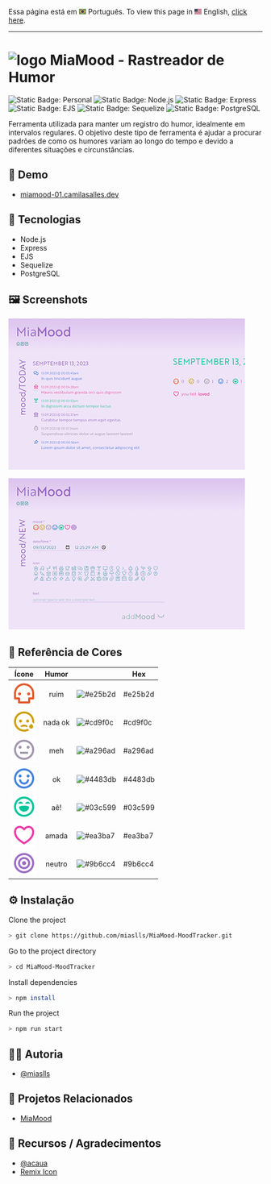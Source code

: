 Essa página está em <img src="assets/img/flag-pt-br.png" width="14" alt="Português" /> Português.
To view this page in <img src="assets/img/flag-en.png" width="14" alt="English" /> English, [click here](./README.md).

---

# <img src="public/IMG/logo.png" alt="logo" width="22px" /> MiaMood - Rastreador de Humor

![Static Badge: Personal](https://img.shields.io/badge/personal-mediumpurple)
![Static Badge: Node.js](https://img.shields.io/badge/Node.js-5a5a5a?logo=nodedotjs)
![Static Badge: Express](https://img.shields.io/badge/Express-5a5a5a?logo=express)
![Static Badge: EJS](https://img.shields.io/badge/EJS-5a5a5a)
![Static Badge: Sequelize](https://img.shields.io/badge/Sequelize-5a5a5a?logo=sequelize)
![Static Badge: PostgreSQL](https://img.shields.io/badge/PostgreSQL-5a5a5a?logo=postgresql)

Ferramenta utilizada para manter um registro do humor, idealmente em intervalos regulares. O objetivo deste tipo de ferramenta é ajudar a procurar padrões de como os humores variam ao longo do tempo e devido a diferentes situações e circunstâncias.

## 🔗 Demo

- [miamood-01.camilasalles.dev](https://miamood-01.camilasalles.dev/)

## 🧮 Tecnologias

- Node.js
- Express
- EJS
- Sequelize
- PostgreSQL

## 🖼️ Screenshots

[<img src="assets/img/thumb-01.png" alt="MiaMood App Screenshot">](assets/img/screenshot-01.png)

[<img src="assets/img/thumb-02.png" alt="MiaMood App Screenshot">](assets/img/screenshot-02.png)

## 🍭 Referência de Cores

|                           Ícone                            |  Humor  |                                                     | Hex     |
| :--------------------------------------------------------: | :-----: | --------------------------------------------------- | ------- |
|         ![skull icon](assets/icon/skull-line.svg)          |  ruim   | ![#e25b2d](https://dummyimage.com/10/e25b2d&text=+) | #e25b2d |
|      ![crying icon](assets/icon/emotion-sad-line.svg)      | nada ok | ![#cd9f0c](https://dummyimage.com/10/cd9f0c&text=+) | #cd9f0c |
| ![no expression icon](assets/icon/emotion-normal-line.svg) |   meh   | ![#a296ad](https://dummyimage.com/10/a296ad&text=+) | #a296ad |
|     ![happy icon](assets/icon/emotion-happy-line.svg)      |   ok    | ![#4483db](https://dummyimage.com/10/4483db&text=+) | #4483db |
|    ![laughing icon](assets/icon/emotion-laugh-line.svg)    |   aê!   | ![#03c599](https://dummyimage.com/10/ff0000&text=+) | #03c599 |
|        ![heart icon](assets/icon/heart-3-line.svg)         |  amada  | ![#ea3ba7](https://dummyimage.com/10/ea3ba7&text=+) | #ea3ba7 |
|       ![circles icon](assets/icon/focus-2-line.svg)        | neutro  | ![#9b6cc4](https://dummyimage.com/10/9b6cc4&text=+) | #9b6cc4 |

## ⚙️ Instalação

Clone the project

```bash
> git clone https://github.com/miaslls/MiaMood-MoodTracker.git
```

Go to the project directory

```bash
> cd MiaMood-MoodTracker
```

Install dependencies

```bash
> npm install
```

Run the project

```bash
> npm run start
```

## 👩‍💻 Autoria

- [@miaslls](https://www.github.com/miaslls)

## 📑 Projetos Relacionados

- [MiaMood](https://github.com/miaslls/MiaMood)

## 🫶 Recursos / Agradecimentos

- [@acaua](https://www.github.com/acaua)
- [Remix Icon](https://remixicon.com/)
